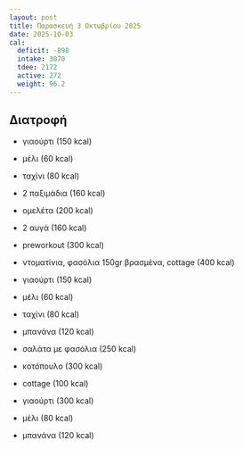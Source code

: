```yaml
---
layout: post
title: Παρασκευή 3 Οκτωβρίου 2025
date: 2025-10-03
cal:
  deficit: -898
  intake: 3070
  tdee: 2172
  active: 272
  weight: 96.2
---
```


## Διατροφή

- γιαούρτι (150 kcal)
- μέλι (60 kcal)
- ταχίνι (80 kcal)
- 2 παξιμάδια (160 kcal)

- ομελέτα (200 kcal)
- 2 αυγά (160 kcal)
- preworkout (300 kcal)
- ντοματίνια, φασόλια 150gr βρασμένα, cottage (400 kcal)

- γιαούρτι (150 kcal)
- μέλι (60 kcal)
- ταχίνι (80 kcal)
- μπανάνα (120 kcal)

- σαλάτα με φασόλια (250 kcal)
- κοτόπουλο (300 kcal)
- cottage (100 kcal)

- γιαούρτι (300 kcal)
- μέλι (80 kcal)
- μπανάνα (120 kcal)
